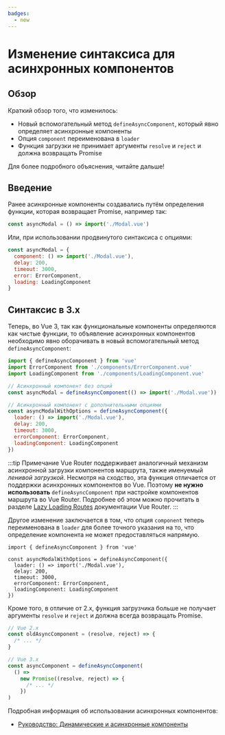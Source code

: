 ```yaml
---
badges:
  - new
---
```


# Изменение синтаксиса для асинхронных компонентов <MigrationBadges :badges="$frontmatter.badges" />

## Обзор

Краткий обзор того, что изменилось:

- Новый вспомогательный метод `defineAsyncComponent`, который явно определяет асинхронные компоненты
- Опция `component` переименована в `loader`
- Функция загрузки не принимает аргументы `resolve` и `reject` и должна возвращать Promise

Для более подробного объяснения, читайте дальше!

## Введение

Ранее асинхронные компоненты создавались путём определения функции, которая возвращает Promise, например так:

```js
const asyncModal = () => import('./Modal.vue')
```

Или, при использовании продвинутого синтаксиса с опциями:

```js
const asyncModal = {
  component: () => import('./Modal.vue'),
  delay: 200,
  timeout: 3000,
  error: ErrorComponent,
  loading: LoadingComponent
}
```

## Синтаксис в 3.x

Теперь, во Vue 3, так как функциональные компоненты определяются как чистые функции, то объявление асинхронных компонентов необходимо явно оборачивать в новый вспомогательный метод `defineAsyncComponent`:

```js
import { defineAsyncComponent } from 'vue'
import ErrorComponent from './components/ErrorComponent.vue'
import LoadingComponent from './components/LoadingComponent.vue'

// Асинхронный компонент без опций
const asyncModal = defineAsyncComponent(() => import('./Modal.vue'))

// Асинхронный компонент с дополнительными опциями
const asyncModalWithOptions = defineAsyncComponent({
  loader: () => import('./Modal.vue'),
  delay: 200,
  timeout: 3000,
  errorComponent: ErrorComponent,
  loadingComponent: LoadingComponent
})
```

:::tip Примечание
Vue Router поддерживает аналогичный механизм асинхронной загрузки компонентов маршрута, также именуемый *ленивой загрузкой*. Несмотря на сходство, эта функция отличается от поддержки асинхронных компонентов во Vue. Поэтому **не нужно использовать** `defineAsyncComponent` при настройке компонентов маршрута во Vue Router. Подробнее об этом можно прочитать в разделе [Lazy Loading Routes](https://next.router.vuejs.org/guide/advanced/lazy-loading.html) документации Vue Router.
:::

Другое изменение заключается в том, что опция `component` теперь переименована в `loader` для более точного указания на то, что определение компонента не может предоставляться напрямую.

```js{4}
import { defineAsyncComponent } from 'vue'

const asyncModalWithOptions = defineAsyncComponent({
  loader: () => import('./Modal.vue'),
  delay: 200,
  timeout: 3000,
  errorComponent: ErrorComponent,
  loadingComponent: LoadingComponent
})
```

Кроме того, в отличие от 2.x, функция загрузчика больше не получает аргументы `resolve` и `reject` и должна всегда возвращать Promise.

```js
// Vue 2.x
const oldAsyncComponent = (resolve, reject) => {
  /* ... */
}

// Vue 3.x
const asyncComponent = defineAsyncComponent(
  () =>
    new Promise((resolve, reject) => {
      /* ... */
    })
)
```

Подробная информация об использовании асинхронных компонентов:

- [Руководство: Динамические и асинхронные компоненты](../component-dynamic-async.md#динамические-компоненты-с-keep-alive)
